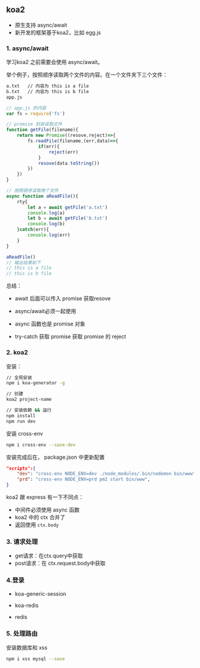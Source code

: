 ## koa2



- 原生支持 async/await 
- 新开发的框架基于koa2，比如 egg.js



### 1. async/await

学习koa2 之前需要会使用 async/await。

举个例子，按照顺序读取两个文件的内容。在一个文件夹下三个文件：

```txt
a.txt	// 内容为 this is a file
b.txt	// 内容为 this is b file
app.js
```




```js
// app.js 的内容
var fs = require('fs')

// promise 封装读取文件
function getFile(filename){
    return new Promise((resove,reject)=>{
        fs.readFile(filename,(err,data)=>{
            if(err){
                reject(err)
            }
            resove(data.toString())
        })
    })
}

// 按照顺序读取两个文件
async function aReadFile(){
    rty{
        let a = await getFile('a.txt')
        console.log(a)
        let b = await getFile('b.txt')
        console.log(b)
    }catch(err){
        console.log(err)
    }
}

aReadFile()
// 输出结果如下
// this is a file
// this is b file
```

总结：

- await 后面可以传入 promise 获取resove	
- async/await必须一起使用
- async 函数也是 promise 对象

- try-catch 获取 promise 获取 promise 的 reject

### 2. koa2

安装：

```bash
// 全局安装
npm i koa-generator -g

// 创建
koa2 project-name

// 安装依赖 && 运行
npm install 
npm run dev
```



安装 cross-env

```bash
npm i cross-env --save-dev
```

安装完成后在， package.json 中更新配置

```json
"scripts":{
    "dev": "cross-env NODE_ENV=dev ./node_modules/.bin/nodemon bin/www",
    "prd": "cross-env NODE_ENV=prd pm2 start bin/www",
}
```



koa2 跟 express 有一下不同点：

- 中间件必须使用 async 函数
- koa2 中的 ctx 合并了
- 返回使用 `ctx.body`

 

### 3. 请求处理

- get请求：在ctx.query中获取
- post请求：在 ctx.request.body中获取

### 4.登录

- koa-generic-session 
- koa-redis

- redis

### 5. 处理路由

安装数据库和 xss 

```bash
npm i xss mysql --save
```



